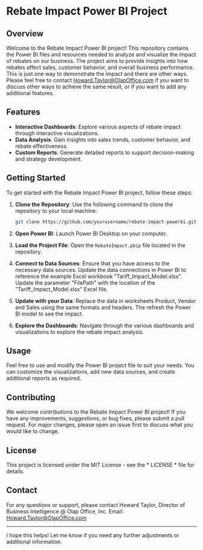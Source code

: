 # Rebate Impact Power BI Project

## Overview
Welcome to the Rebate Impact Power BI project! This repository contains the Power BI files and resources needed to analyze and visualize the impact of rebates on our business. The project aims to provide insights into how rebates affect sales, customer behavior, and overall business performance. This is just one way to demonstrate the impact and there are other ways. Please feel free to contact Howard.Taylor@OlapOffice.com if you want to discuss other ways to achieve the same result, or if you want to add any additional features.

## Features
- **Interactive Dashboards**: Explore various aspects of rebate impact through interactive visualizations.
- **Data Analysis**: Gain insights into sales trends, customer behavior, and rebate effectiveness.
- **Custom Reports**: Generate detailed reports to support decision-making and strategy development.

## Getting Started
To get started with the Rebate Impact Power BI project, follow these steps:

1. **Clone the Repository**: Use the following command to clone the repository to your local machine:
   ```bash
   git clone https://github.com/yourusername/rebate-impact-powerbi.git
   ```

2. **Open Power BI**: Launch Power BI Desktop on your computer.

3. **Load the Project File**: Open the `RebateImpact.pbip` file located in the repository.

4. **Connect to Data Sources**: Ensure that you have access to the necessary data sources. Update the data connections in Power BI to reference the example Excel workbook "Tariff_Impact_Model.xlsx". Update the parameter "FilePath" with the location of the "Tariff_Impact_Model.xlsx" Excel file.

5. **Update with your Data**: Replace the data in worksheets Product, Vendor and Sales using the same formats and headers. The refresh the Power BI model to see the impact.

6. **Explore the Dashboards**: Navigate through the various dashboards and visualizations to explore the rebate impact analysis.

## Usage
Feel free to use and modify the Power BI project file to suit your needs. You can customize the visualizations, add new data sources, and create additional reports as required.

## Contributing
We welcome contributions to the Rebate Impact Power BI project! If you have any improvements, suggestions, or bug fixes, please submit a pull request. For major changes, please open an issue first to discuss what you would like to change.

## License
This project is licensed under the MIT License - see the * LICENSE * file for details.

## Contact
For any questions or support, please contact Howard Taylor, Director of Business Intelligence @ Olap Office, Inc. Email: Howard.Taylor@OlapOffice.com

---

I hope this helps! Let me know if you need any further adjustments or additional information.

